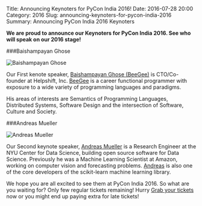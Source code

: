 Title: Announcing Keynoters for PyCon India 2016!
Date: 2016-07-28 20:00
Category: 2016
Slug: announcing-keynoters-for-pycon-india-2016
Summary: Announcing PyCon India 2016 Keynoters


**We are proud to announce our Keynoters for PyCon India 2016. See who will speak on our 2016 stage!**

###Baishampayan  Ghose


![Baishampayan Ghose](https://in.pycon.org/2016/images/bghose.jpg)


Our First kenote speaker, [Baishampayan Ghose (BeeGee)](https://github.com/ghoseb) is CTO/Co-founder at Helpshift, Inc. [BeeGee](https://github.com/ghoseb) is a
career functional programmer with exposure to a wide variety of programming languages and paradigms.

His areas of interests are Semantics of Programming Languages, Distributed Systems, Software Design and
the intersection of Software, Culture and Society.

###Andreas Mueller

![Andreas Mueller](https://in.pycon.org/2016/images/amueller.jpg)

Our Second keynote speaker, [Andreas Mueller]( https://twitter.com/amuellerml)
is a Research Engineer at the NYU Center for Data Science, building open source
software for Data Science. Previously he was a Machine Learning Scientist at
Amazon, working on computer vision and forecasting problems.
[Andreas](https://twitter.com/amullerml) is also one of the core developers of the scikit-learn machine learning library.



We hope you are all excited to see them at PyCon India 2016. So what are you
waiting for? Only few regular tickets remaining! Hurry [Grab your tickets](https://in.explara.com/e/pycon-india-2016) now or
you might end up paying extra for late tickets!

